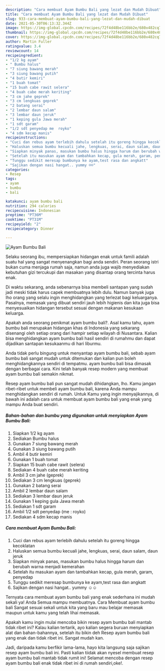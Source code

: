 ```yaml
---
description: "Cara membuat Ayam Bumbu Bali yang lezat dan Mudah Dibuat"
title: "Cara membuat Ayam Bumbu Bali yang lezat dan Mudah Dibuat"
slug: 933-cara-membuat-ayam-bumbu-bali-yang-lezat-dan-mudah-dibuat
date: 2021-05-30T06:13:32.344Z
image: https://img-global.cpcdn.com/recipes/72f4d48be116bb2e/680x482cq70/ayam-bumbu-bali-foto-resep-utama.jpg
thumbnail: https://img-global.cpcdn.com/recipes/72f4d48be116bb2e/680x482cq70/ayam-bumbu-bali-foto-resep-utama.jpg
cover: https://img-global.cpcdn.com/recipes/72f4d48be116bb2e/680x482cq70/ayam-bumbu-bali-foto-resep-utama.jpg
author: Martin Fuller
ratingvalue: 3.4
reviewcount: 14
recipeingredient:
- "1/2 kg ayam"
- " Bumbu halus"
- "7 siung bawang merah"
- "3 siung bawang putih"
- "4 butir kemiri"
- "1 buah tomat"
- "15 buah cabe rawit selera"
- "4 buah cabe merah keriting"
- "3 cm jahe geprek"
- "3 cm lengkuas geprek"
- "2 batang serai"
- "2 lembar daun salam"
- "3 lembar daun jeruk"
- "1 keping gula Jawa merah"
- "1 sdt garam"
- "1/2 sdt penyedap me  royko"
- "4 sdm kecap manis"
recipeinstructions:
- "Cuci dan rebus ayam terlebih dahulu setelah itu goreng hingga kecoklatan"
- "Haluskan semua bumbu kecuali jahe, lengkuas, serai, daun salam, daun jeruk"
- "Siapkan minyak panas, masukan bumbu halus hingga harum dan berubah warna menjadi kemerahan"
- "Setelah itu masukan ayam dan tambahkan kecap, gula merah, garam, penyedap"
- "Tunggu sedikit meresap bumbunya ke ayam,test rasa dan angkatt"
- "Sajikan dengan nasi hangat.. yummy ☺☺"
categories:
- Resep
tags:
- ayam
- bumbu
- bali

katakunci: ayam bumbu bali 
nutrition: 294 calories
recipecuisine: Indonesian
preptime: "PT36M"
cooktime: "PT31M"
recipeyield: "2"
recipecategory: Dinner

---
```



![Ayam Bumbu Bali](https://img-global.cpcdn.com/recipes/72f4d48be116bb2e/680x482cq70/ayam-bumbu-bali-foto-resep-utama.jpg)

Selaku seorang ibu, mempersiapkan hidangan enak untuk famili adalah suatu hal yang sangat menyenangkan bagi anda sendiri. Peran seorang istri bukan cuma menjaga rumah saja, namun anda juga wajib menyediakan kebutuhan gizi tercukupi dan masakan yang disantap orang tercinta harus enak.

Di waktu  sekarang, anda sebenarnya bisa membeli santapan yang sudah jadi meski tidak harus capek membuatnya lebih dulu. Namun banyak juga lho orang yang selalu ingin menghidangkan yang terlezat bagi keluarganya. Pasalnya, memasak yang dibuat sendiri jauh lebih higienis dan kita juga bisa menyesuaikan hidangan tersebut sesuai dengan makanan kesukaan keluarga. 



Apakah anda seorang penikmat ayam bumbu bali?. Asal kamu tahu, ayam bumbu bali merupakan hidangan khas di Indonesia yang sekarang disenangi oleh setiap orang dari hampir setiap wilayah di Nusantara. Kalian bisa menghidangkan ayam bumbu bali hasil sendiri di rumahmu dan dapat dijadikan santapan kesukaanmu di hari liburmu.

Anda tidak perlu bingung untuk menyantap ayam bumbu bali, sebab ayam bumbu bali sangat mudah untuk ditemukan dan kalian pun boleh menghidangkannya sendiri di tempatmu. ayam bumbu bali bisa dimasak dengan berbagai cara. Kini telah banyak resep modern yang membuat ayam bumbu bali semakin nikmat.

Resep ayam bumbu bali pun sangat mudah dihidangkan, lho. Kamu jangan ribet-ribet untuk membeli ayam bumbu bali, karena Anda mampu menghidangkan sendiri di rumah. Untuk Kamu yang ingin menyajikannya, di bawah ini adalah cara untuk membuat ayam bumbu bali yang enak yang mampu Anda buat sendiri.

<!--inarticleads1-->

##### Bahan-bahan dan bumbu yang digunakan untuk menyiapkan Ayam Bumbu Bali:

1. Siapkan 1/2 kg ayam
1. Sediakan  Bumbu halus
1. Gunakan 7 siung bawang merah
1. Gunakan 3 siung bawang putih
1. Ambil 4 butir kemiri
1. Gunakan 1 buah tomat
1. Siapkan 15 buah cabe rawit (selera)
1. Sediakan 4 buah cabe merah keriting
1. Ambil 3 cm jahe (geprek)
1. Sediakan 3 cm lengkuas (geprek)
1. Gunakan 2 batang serai
1. Ambil 2 lembar daun salam
1. Sediakan 3 lembar daun jeruk
1. Gunakan 1 keping gula Jawa merah
1. Sediakan 1 sdt garam
1. Ambil 1/2 sdt penyedap (me : royko)
1. Sediakan 4 sdm kecap manis




<!--inarticleads2-->

##### Cara membuat Ayam Bumbu Bali:

1. Cuci dan rebus ayam terlebih dahulu setelah itu goreng hingga kecoklatan
1. Haluskan semua bumbu kecuali jahe, lengkuas, serai, daun salam, daun jeruk
1. Siapkan minyak panas, masukan bumbu halus hingga harum dan berubah warna menjadi kemerahan
1. Setelah itu masukan ayam dan tambahkan kecap, gula merah, garam, penyedap
1. Tunggu sedikit meresap bumbunya ke ayam,test rasa dan angkatt
1. Sajikan dengan nasi hangat.. yummy ☺☺




Ternyata cara membuat ayam bumbu bali yang enak sederhana ini mudah sekali ya! Anda Semua mampu membuatnya. Cara Membuat ayam bumbu bali Sangat sesuai sekali untuk kita yang baru mau belajar memasak maupun untuk kamu yang telah lihai memasak.

Apakah kamu ingin mulai mencoba bikin resep ayam bumbu bali mantab tidak ribet ini? Kalau kalian tertarik, ayo kalian segera buruan menyiapkan alat dan bahan-bahannya, setelah itu bikin deh Resep ayam bumbu bali yang enak dan tidak ribet ini. Sangat mudah kan. 

Jadi, daripada kamu berfikir lama-lama, hayo kita langsung saja sajikan resep ayam bumbu bali ini. Pasti kalian tiidak akan nyesel membuat resep ayam bumbu bali mantab tidak rumit ini! Selamat mencoba dengan resep ayam bumbu bali enak tidak ribet ini di rumah sendiri,oke!.


